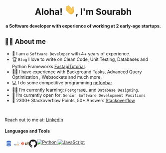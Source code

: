 <div align="center">
<h1 align="center">Aloha! <img width="35" src="https://github.com/1999AZZAR/1999AZZAR/blob/main/resources/img/waving.gif">, I'm Sourabh</h1>
<h4 align="center">a Software developer with experience of working at 2 early-age startups.</h4>
</div>



## :sassy_man:  About me
- :school: I am a `Software Developer` with 4+ years of experience.
- :trophy: `Blog` I love to write on Clean Code, Unit Testing, Databases and Python Frameworks [FastapiTutorial](https://www.fastapitutorial.com/blogs/).
- :technologist: I have experience with Background Tasks, Advanced Query Optimization , Websockets and much more.
- :computer: I do some competitive programming [nofoobar](https://leetcode.com/nofoobar/)
- :student: I’m currently learning: `PostgresQL` and `Database Designing`.
- :thinking: I’m currently open for: `Senior Software Development Positions`
- :partying_face: 2300+ Stackoverflow Points, 50+ Answers [Stackoverflow](https://stackoverflow.com/users/11652661/nofoobar)
<br>

Reach out to me at: [LinkedIn](https://www.linkedin.com/in/nofoobar/) 
#### Languages and Tools


<img align="left" alt="SQL" width="26px" src="https://raw.githubusercontent.com/github/explore/80688e429a7d4ef2fca1e82350fe8e3517d3494d/topics/sql/sql.png" />
<img align="left" alt="mysql" width="26px" src="https://raw.githubusercontent.com/github/explore/80688e429a7d4ef2fca1e82350fe8e3517d3494d/topics/mysql/mysql.png" />
<img align="left" alt="Git" width="26px" src="https://raw.githubusercontent.com/github/explore/80688e429a7d4ef2fca1e82350fe8e3517d3494d/topics/git/git.png" />
<img align="left" alt="github" width="26px" src="https://raw.githubusercontent.com/github/explore/78df643247d429f6cc873026c0622819ad797942/topics/github/github.png" />


   <a href="https://www.python.org" target="_blank">
    <img alt="Python" src="https://img.shields.io/badge/Python%20-%2314354C.svg?style=plastic&logo=python&logoColor=white">
  </a>
    <a href="https://developer.mozilla.org/en-US/docs/Web/JavaScript" target="_blank"> 
     <img alt="JavaScript" src="https://img.shields.io/badge/JavaScript%20-%23F7DF1E.svg?style=plastic&logo=javascript&logoColor=black">
   </a>
<!---
sourabhsinha396/sourabhsinha396 is a ✨ special ✨ repository because its `README.md` (this file) appears on your GitHub profile.
You can click the Preview link to take a look at your changes.
--->
